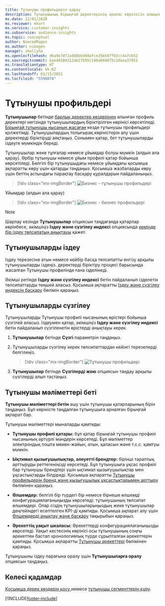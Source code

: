 ```yaml
---
title: Тұтынушы профильдерін қарау
description: Тұтынушының бірыңғай деректерінің аралас көрінісін алыңыз.
ms.date: 12/01/2020
ms.reviewer: mhart
ms.service: customer-insights
ms.subservice: audience-insights
ms.topic: conceptual
author: NimrodMagen
ms.author: nimagen
manager: shellyha
ms.openlocfilehash: d6a9e7872a488b6d68afce35b547f93cc4a7c652
ms.sourcegitcommit: bae40184312ab27b95c140a044875c2daea37951
ms.translationtype: HT
ms.contentlocale: kk-KZ
ms.lasthandoff: 03/15/2021
ms.locfileid: "5596874"
---
```

# <a name="customer-profiles"></a>Тұтынушы профильдері

**Тұтынушылар** бетінде [барлық деректер көздерінен](data-sources.md) алынған профиль деректері негізінде тұтынушылардың біріктірілген көрінісі көрсетіледі. [Бірыңғай тұтынушы нысанын жасаған](data-unification.md) кезде тұтынушы профильдері қолжетімді. Тұтынушылардың толығырақ көріністерін алу үшін деректерді біріктіруді аяқтаңыз. Сонымен қатар, бет тұтынушыларды іздеуге мүмкіндік береді.

Тұтынушылар жеке тұлғалар немесе ұйымдар болуы мүмкін (алдын ала қарау). Әрбір тұтынушы немесе ұйым профилі қатар бойынша көрсетіледі. Белгілі бір тұтынушыдағы немесе ұйымдағы қосымша ақпаратты көру үшін қатарды таңдаңыз. Қосымша жазбаларды көру үшін беттің астындағы парақтау басқару құралдарын пайдаланыңыз.

> [!div class="mx-imgBorder"] 
> ![Бизнес - тұтынушы профильдері](media/profiles-customers.png "Бизнес - тұтынушы профильдері")

Ұйымдар (алдын ала қарау)
> [!div class="mx-imgBorder"] 
> ![Бизнес - бизнес профильдері](media/profile-customers-b2b.png "Бизнес - бизнес профильдері")

> [!NOTE]
> Шарлау кезінде **Тұтынушылар** опциясын таңдағанда қатарлар көрінбесе, әкімшіңіз **Іздеу және сүзгілеу индексі** опциясында [кемінде бір іздеу төлсипатын анықтауы](search-filter-index.md) қажет.

## <a name="search-for-customers"></a>Тұтынушыларды іздеу

Іздеу терезесіне атын немесе кейбір басқа төлсипатты енгізу арқылы тұтынушыларды іздеңіз. деректерді біріктіру процесі барысында жасалған Тұтынушы профилінде ғана ізделінеді.

Әкімші ретінде **Іздеу және сүзгілеу индексі** бетін пайдаланып ізделетін төлсипаттарды теңшей аласыз. Қосымша ақпаратты [Іздеу және сүзгілеу индексін басқару](search-filter-index.md) бөлімін қараңыз.

## <a name="filter-customers"></a>Тұтынушыларды сүзгілеу

Тұтынушыларды Тұтынушы профилі нысанының өрістері бойынша сүзгілей аласыз. Іздеумен қатар, әкімшіңіз **Іздеу және сүзгілеу индексі** бетін пайдаланып сүзгіленетін өрістерді анықтауы керек.

1. **Тұтынушылар** бетінде **Сүзгі** параметрін таңдаңыз.

2. Тұтынушыларды сүзгілеу керек төлсипаттардан кейінгі терезелерді белгілеңіз.

   > [!div class="mx-imgBorder"] 
   > ![Тұтынушы профильдері](media/profiles-customers3.png "Тұтынушы профильдері")

3. **Тұтынушылар** бетінде **Сүзгілерді жою** опциясын таңдау арқылы сүзгілерді алып тастаңыз.

##  <a name="customer-details-page"></a>Тұтынушы мәліметтері беті

**Тұтынушы мәліметтері бетін** ашу үшін тұтынушы қатарларының бірін таңдаңыз. Бұл көріністе таңдалған тұтынушыға арналған бірыңғай ақпарат бар.

Тұтынушы мәліметтері мыналарды қамтиды:

-   **Тұтынушы профилі қатары:** бұл қатар бірыңғай тұтынушы профилі нысанының әртүрлі мәндерін көрсетеді. Бұл мәліметтер электрондық пошта мекен-жайын, атын, қаласын және т.с.с. қамтуы мүмкін. 

-   **Ықтимал қызығушылықтар, әлеуетті брендтер:** бірінші тараптық арттыруды реттегеніңізді көрсетеді. Бұл тұтынушыға ұқсас профилі бар тұтынушы брендтері үшін ықтимал қызығушылықтар мен ұқсастықтарды білдіреді. Қосымша ақпаратты [Тұтынушы профильдерін бренд және қызығушылық ұқсастықтарымен арттыру](enrichment-microsoft-graph.md) бөлімінен қараңыз.

-   **Өлшемдер:** белгілі бір түрдегі бір немесе бірнеше өлшемді конфигурациялағаныңызды көрсетеді: тұтынушының төлсипат өлшемдері. Олар сіздің тұтынушыларыңыздың жеке тұтынушылар деңгейіндегі есептелген KPI-ді қамтиды. Қосымша ақпарат алу үшін [Өлшемдерді анықтау және басқару](measures.md) тақырыбын қараңыз.

-   **Әрекеттің уақыт шкаласы:** Әрекеттерді конфигурациялағаныңызды көрсетеді. Уақыт кестесінің көрінісі осы тұтынушының соңғы әрекеттен бастап хронологиялық түрде сұрыпталған әрекеттерін қамтиды. Қосымша ақпаратты [Тұтынушы әрекеттері](activities.md) бөлімінен қараңыз.

Тұтынушыны іздеу парағына оралу үшін **Тұтынушыларға оралу** опциясын таңдаңыз.

## <a name="next-steps"></a>Келесі қадамдар

[Қосымша дерек көздерін қосу ](data-sources.md)немесе [тұтынушы сегменттерін құру](segments.md).


[!INCLUDE[footer-include](../includes/footer-banner.md)]